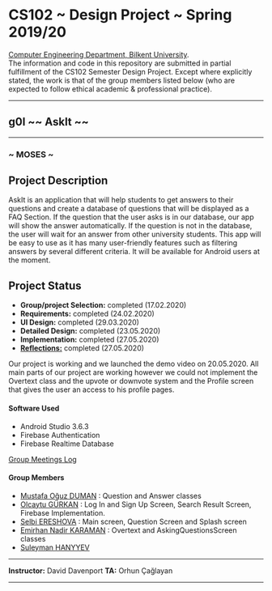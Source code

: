 # CS102 ~ Design Project ~ Spring 2019/20
[Computer Engineering Department, Bilkent University](http://w3.cs.bilkent.edu.tr/en/).  
The information and code in this repository are submitted in partial fulfillment of the CS102 Semester Design Project. Except where explicitly stated, the work is that of the group members listed below (who are expected to follow ethical academic & professional practice).
****
## g0I ~~ AskIt ~~
****
### ~ MOSES ~

## Project Description
AskIt is an application that will help students to get answers to their questions and create a database of questions that will be displayed as a FAQ Section. If the question that the user asks is in our database, our app will show the answer automatically. If the question is not in the database, the user will wait for an answer from other university students. This app will be easy to use as it has many user-friendly features such as filtering answers by several different criteria. It will be available for Android users at the moment.
   
## Project Status
+ **Group/project Selection:** completed (17.02.2020)
+ **Requirements:** completed (24.02.2020)
+ **UI Design:** completed (29.03.2020)
+ **Detailed Design:** completed (23.05.2020)
+ **Implementation:** completed (27.05.2020)
+ [**Reflections:**](reflections.txt) completed (27.05.2020)

Our project is working and we launched the demo video on 20.05.2020. All main parts of our project are working however we could not implement the Overtext class and  the upvote or downvote system and the Profile screen that gives the user an access to his profile pages.

#### Software Used
- Android Studio 3.6.3
- Firebase Authentication
- Firebase Realtime Database

[Group Meetings Log](group/meetingslog.md)
#### Group Members
- [Mustafa Oğuz DUMAN](oguz_duman_personallog.txt)   : Question and Answer classes 
- [Olcaytu GÜRKAN](olcaytu-gurkan_log.txt)           : Log In and Sign Up Screen, Search Result Screen, Firebase Implementation.
- [Selbi ERESHOVA](Selbi_Ereshova-personallog.txt)   : Main screen, Question Screen and Splash screen
- [Emirhan Nadir KARAMAN](emirhan-karaman_log.txt)   : Overtext and AskingQuestionsScreen classes
- [Suleyman HANYYEV](Suleyman_Hanyyev-personallog.txt)

****
**Instructor:** David Davenport  **TA:**  Orhun Çağlayan
****
